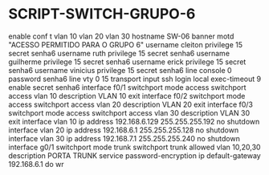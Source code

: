 # SCRIPT-SWITCH-GRUPO-6
enable
conf t
vlan 10
vlan 20
vlan 30
hostname SW-06
banner motd "ACESSO PERMITIDO PARA O GRUPO 6"
username cleiton privilege 15 secret senha6
username ruth privilege 15 secret senha6 
username guilherme privilege 15 secret senha6
username erick privilege 15 secret senha6
username vinicius privilege 15 secret senha6
line console 0
password senha6
line vty 0 15
transport input ssh
login local
exec-timeout 9
enable secret senha6
interface f0/1
switchport mode access
switchport access vlan 10
description VLAN 10
exit
interface f0/2
switchport mode access
switchport access vlan 20
description VLAN 20
exit
interface f0/3
switchport mode access
switchport access vlan 30
description VLAN 30
exit
interface vlan 10
ip address 192.168.6.129 255.255.255.192
no shutdown
interface vlan 20
ip address 192.168.6.1 255.255.255.128
no shutdown
interface vlan 30
ip address 192.168.7.1 255.255.255.240
no shutdown
interface g0/1
switchport mode trunk
switchport trunk allowed vlan 10,20,30
description PORTA TRUNK
service password-encryption
ip default-gateway 192.168.6.1
do wr
